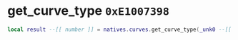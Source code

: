 # get_curve_type `0xE1007398`

```lua
local result --[[ number ]] = natives.curves.get_curve_type(_unk0 --[[ number ]])
```